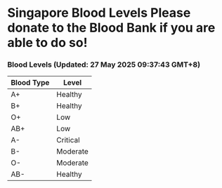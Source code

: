 Singapore Blood Levels
 Please donate to the Blood Bank if you are able to do so!
================================================================================================================================

### Blood Levels (Updated: 27 May 2025 09:37:43 GMT+8)
| Blood Type | Level     |
|------------|-----------|
| A+     | Healthy |
| B+     | Healthy |
| O+     | Low |
| AB+     | Low |
| A-     | Critical |
| B-     | Moderate |
| O-     | Moderate |
| AB-     | Healthy |
